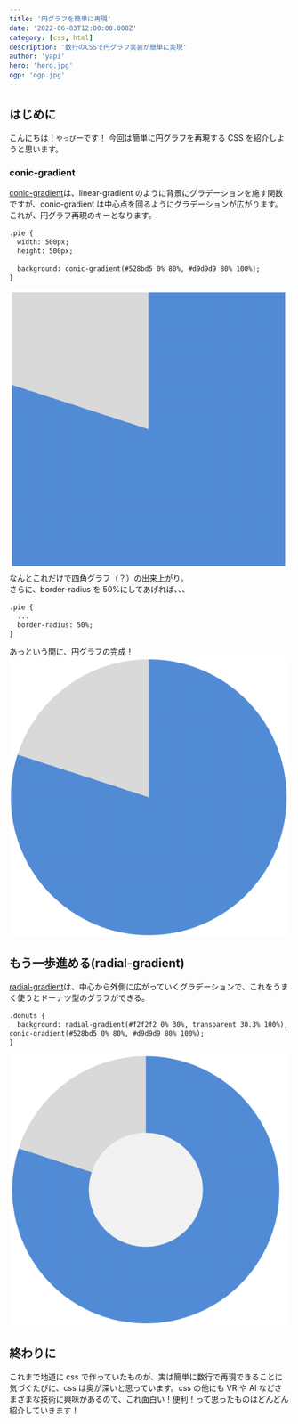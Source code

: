 ```yaml
---
title: '円グラフを簡単に再現'
date: '2022-06-03T12:00:00.000Z'
category: [css, html]
description: '数行のCSSで円グラフ実装が簡単に実現'
author: 'yapi'
hero: 'hero.jpg'
ogp: 'ogp.jpg'
---
```


## はじめに

こんにちは！`やっぴ`ーです！
今回は簡単に円グラフを再現する CSS を紹介しようと思います。

### conic-gradient

[conic-gradient](https://developer.mozilla.org/ja/docs/Web/CSS/gradient/conic-gradient)は、linear-gradient のように背景にグラデーションを施す関数ですが、conic-gradient は中心点を回るようにグラデーションが広がります。これが、円グラフ再現のキーとなります。

```css:title=conic-gradient
.pie {
  width: 500px;
  height: 500px;

  background: conic-gradient(#528bd5 0% 80%, #d9d9d9 80% 100%);
}
```

![image](pie_1.PNG)
なんとこれだけで四角グラフ（？）の出来上がり。  
さらに、border-radius を 50%にしてあげれば、、、

```css:title=conic-gradient
.pie {
  ...
  border-radius: 50%;
}
```

あっという間に、円グラフの完成！
![image](pie_2.PNG)

## もう一歩進める(radial-gradient)

[radial-gradient](https://developer.mozilla.org/ja/docs/Web/CSS/gradient/radial-gradient)は、中心から外側に広がっていくグラデーションで、これをうまく使うとドーナツ型のグラフができる。

```css:title=donuts
.donuts {
  background: radial-gradient(#f2f2f2 0% 30%, transparent 30.3% 100%), conic-gradient(#528bd5 0% 80%, #d9d9d9 80% 100%);
}
```

![image](pie_3.PNG)

## 終わりに

これまで地道に css で作っていたものが、実は簡単に数行で再現できることに気づくたびに、css は奥が深いと思っています。css の他にも VR や AI などさまざまな技術に興味があるので、これ面白い！便利！って思ったものはどんどん紹介していきます！
